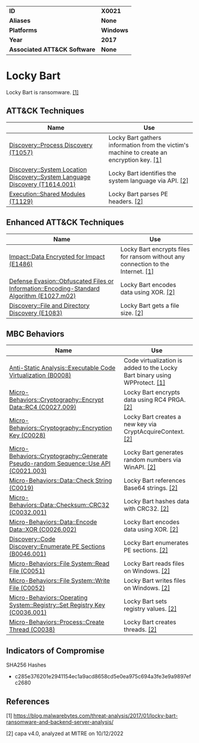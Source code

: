 <table>
<tr>
<td><b>ID</b></td>
<td><b>X0021</b></td>
</tr>
<tr>
<td><b>Aliases</b></td>
<td><b>None</b></td>
</tr>
<tr>
<td><b>Platforms</b></td>
<td><b>Windows</b></td>
</tr>
<tr>
<td><b>Year</b></td>
<td><b>2017</b></td>
</tr>
<tr>
<td><b>Associated ATT&CK Software</b></td>
<td><b>None</b></td>
</tr>
</table>


# Locky Bart

Locky Bart is ransomware.  [[1]](#1)


## ATT&CK Techniques

|Name|Use|
|---|---|
|[Discovery::Process Discovery (T1057)](https://attack.mitre.org/techniques/T1057/)|Locky Bart gathers information from the victim's machine to create an encryption key. [[1]](#1)|
|[Discovery::System Location Discovery::System Language Discovery (T1614.001)](https://attack.mitre.org/techniques/T1614/001)|Locky Bart identifies the system language via API. [[2]](#2)|
|[Execution::Shared Modules (T1129)](https://attack.mitre.org/techniques/T1129)|Locky Bart parses PE headers. [[2]](#2)|


## Enhanced ATT&CK Techniques

|Name|Use|
|---|---|
|[Impact::Data Encrypted for Impact (E1486)](../impact/data-encrypted-for-impact.md)|Locky Bart encrypts files for ransom without any connection to the Internet. [[1]](#1)|
|[Defense Evasion::Obfuscated Files or Information::Encoding-Standard Algorithm (E1027.m02)](../defense-evasion/obfuscated-files-or-information.md)|Locky Bart encodes data using XOR. [[2]](#2)|
|[Discovery::File and Directory Discovery (E1083)](../discovery/file-and-directory-discovery.md)|Locky Bart gets a file size. [[2]](#2)|


## MBC Behaviors

|Name|Use|
|---|---|
|[Anti-Static Analysis::Executable Code Virtualization (B0008)](../anti-static-analysis/executable-code-virtualization.md)|Code virtualization is added to the Locky Bart binary using WPProtect. [[1]](#1)|
|[Micro-Behaviors::Cryptography::Encrypt Data::RC4 (C0027.009)](../micro-behaviors/cryptography/encrypt-data.md)|Locky Bart encrypts data using RC4 PRGA. [[2]](#2)|
|[Micro-Behaviors::Cryptography::Encryption Key (C0028)](../micro-behaviors/cryptography/encryption-key.md)|Locky Bart creates a new key via CryptAcquireContext. [[2]](#2)|
|[Micro-Behaviors::Cryptography::Generate Pseudo-random Sequence::Use API (C0021.003)](../micro-behaviors/cryptography/generate-pseudorandom-sequence.md)|Locky Bart generates random numbers via WinAPI. [[2]](#2)|
|[Micro-Behaviors::Data::Check String (C0019)](../micro-behaviors/data/check-string.md)|Locky Bart references Base64 strings. [[2]](#2)|
|[Micro-Behaviors::Data::Checksum::CRC32 (C0032.001)](../micro-behaviors/data/checksum.md)|Locky Bart hashes data with CRC32. [[2]](#2)|
|[Micro-Behaviors::Data::Encode Data::XOR (C0026.002)](../micro-behaviors/data/encode-data.md)|Locky Bart encodes data using XOR. [[2]](#2)|
|[Discovery::Code Discovery::Enumerate PE Sections (B0046.001)](../discovery/code-discovery.md)|Locky Bart enumerates PE sections. [[2]](#2)|
|[Micro-Behaviors::File System::Read File (C0051)](../micro-behaviors/file-system/read-file.md)|Locky Bart reads files on Windows. [[2]](#2)|
|[Micro-Behaviors::File System::Write File (C0052)](../micro-behaviors/file-system/writes-file.md)|Locky Bart writes files on Windows. [[2]](#2)|
|[Micro-Behaviors::Operating System::Registry::Set Registry Key (C0036.001)](../micro-behaviors/operating-system/registry.md)|Locky Bart sets registry values. [[2]](#2)|
|[Micro-Behaviors::Process::Create Thread (C0038)](../micro-behaviors/process/create-thread.md)|Locky Bart creates threads. [[2]](#2)|


## Indicators of Compromise

SHA256 Hashes
- c285e376201e2941154ec1a9acd8658cd5e0ea975c694a3fe3e9a9897efc2680


## References

<a name="1">[1]</a> https://blog.malwarebytes.com/threat-analysis/2017/01/locky-bart-ransomware-and-backend-server-analysis/

<a name="2">[2]</a> capa v4.0, analyzed at MITRE on 10/12/2022

